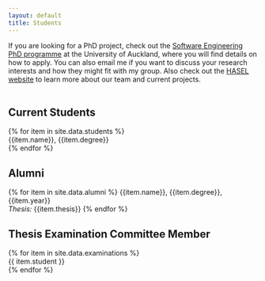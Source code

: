 ```yaml
---
layout: default
title: Students
---
```

If you are looking for a PhD project, check out the <a href="https://www.auckland.ac.nz/en/study/study-options/find-a-study-option/software-engineering/doctoral.html" target="_blank">Software Engineering PhD programme</a> at the University of Auckland, where you will find details on how to apply. You can also email me if you want to discuss your research interests and how they might fit with my group. Also check out the <a href="https://hasel.auckland.ac.nz" target="_blank">HASEL website</a> to learn more about our team and current projects.<br><br>

<h2 class="text-primary">Current Students</h2>
{% for item in site.data.students %}
   <div style="padding-bottom: 0px">{{item.name}}, {{item.degree}}</div>
{% endfor %}<br>

<h2 class="text-primary">Alumni</h2>
{% for item in site.data.alumni %}
   {{item.name}}, {{item.degree}}, {{item.year}}<br>
   <i>Thesis: </i>{{item.thesis}}
{% endfor %}

<h2 class="text-primary">Thesis Examination Committee Member</h2>
{% for item in site.data.examinations %}
   <div style="padding-bottom: 0px">{{ item.student }}</div>
{% endfor %}

<br>
